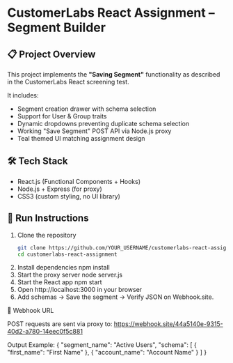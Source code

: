 # CustomerLabs React Assignment – Segment Builder

## 📋 Project Overview
This project implements the **"Saving Segment"** functionality as described in the CustomerLabs React screening test.

It includes:
- Segment creation drawer with schema selection
- Support for User & Group traits
- Dynamic dropdowns preventing duplicate schema selection
- Working "Save Segment" POST API via Node.js proxy
- Teal themed UI matching assignment design

## 🛠️ Tech Stack
- React.js (Functional Components + Hooks)
- Node.js + Express (for proxy)
- CSS3 (custom styling, no UI library)

## 🚀 Run Instructions
1. Clone the repository  
   ```bash
   git clone https://github.com/YOUR_USERNAME/customerlabs-react-assignment.git
   cd customerlabs-react-assignment
2. Install dependencies
   npm install
3. Start the proxy server
   node server.js
4. Start the React app
   npm start
5. Open http://localhost:3000
   in your browser
6. Add schemas → Save the segment → Verify JSON on Webhook.site.

🧾 Webhook URL

POST requests are sent via proxy to:
https://webhook.site/44a5140e-9315-40d2-a780-14eec0f5c881

Output Example:
{
  "segment_name": "Active Users",
  "schema": [
    { "first_name": "First Name" },
    { "account_name": "Account Name" }
  ]
}